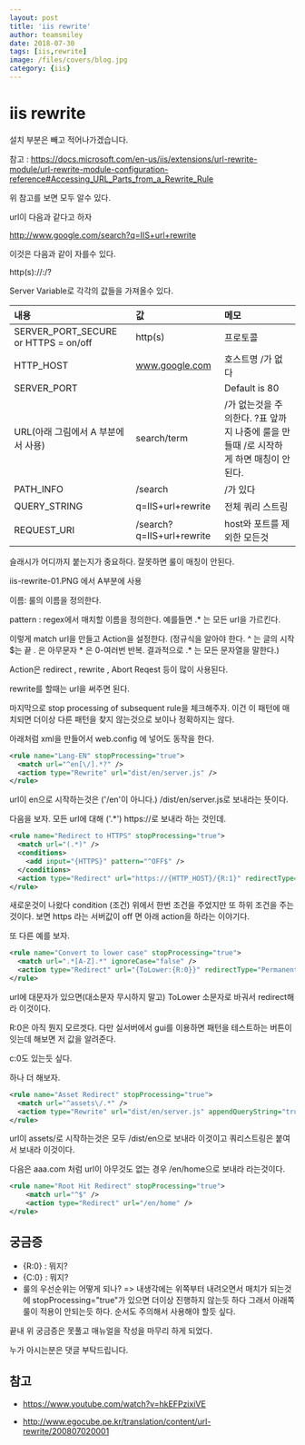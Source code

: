```yaml
---
layout: post
title: 'iis rewrite' 
author: teamsmiley
date: 2018-07-30
tags: [iis,rewrite]
image: /files/covers/blog.jpg
category: {iis}
---
```


# iis rewrite 

설치 부분은 빼고 적어나가겠습니다. 

참고 : <https://docs.microsoft.com/en-us/iis/extensions/url-rewrite-module/url-rewrite-module-configuration-reference#Accessing_URL_Parts_from_a_Rewrite_Rule>

위 참고를 보면 모두 알수 있다. 

url이 다음과 같다고 하자 

http://www.google.com/search?q=IIS+url+rewrite

이것은 다음과 같이 자를수 있다. 

http(s)://<host>:<port>/<path>?<querystring>

Server Variable로 각각의 값들을 가져올수 있다. 

| 내용   |      값      |  메모 |
|:----------|:-------------|:------|
|SERVER_PORT_SECURE or HTTPS = on/off| http(s)| 프로토콜|
|HTTP_HOST | www.google.com | 호스트명 /가 없다|
|SERVER_PORT|    |Default is 80|
|URL(아래 그림에서 A 부분에서 사용) |  search/term   | /가 없는것을 주의한다. ?표 앞까지 나중에 룰을 만들때 /로 시작하게 하면 매칭이 안된다.|
|PATH_INFO | /search | /가 있다|
|QUERY_STRING | q=IIS+url+rewrite | 전체 쿼리 스트링|
|REQUEST_URI| /search?q=IIS+url+rewrite | host와 포트를 제외한 모든것 | 


슬래시가 어디까지 붙는지가 중요하다. 잘못하면 룰이 매칭이 안된다. 

iis-rewrite-01.PNG 에서 A부분에 사용 

이름: 룰의 이름을 정의한다. 

pattern : regex에서 매치할 이름을 정의한다. 예를들면 .* 는 모든 url을 가르킨다. 

이렇게 match url을 만들고 Action을 설정한다. (정규식을 알아야 한다. ^ 는 글의 시작 $는 끝 . 은 아무문자 * 은 0-여러번 반복. 결과적으로 .* 는 모든 문자열을 말한다.)

Action은  redirect , rewrite , Abort Reqest 등이 많이 사용된다. 

rewrite를 할때는 url을 써주면 된다. 

마지막으로 stop processing of subsequent rule을 체크해주자. 이건 이 패턴에 매치되면 더이상 다른 패턴을 찾지 않는것으로 보이나 정확하지는 않다. 

아래처럼 xml을 만들어서 web.config 에 넣어도 동작을 한다. 

```xml
<rule name="Lang-EN" stopProcessing="true">
  <match url="^en[\/].*?" />
  <action type="Rewrite" url="dist/en/server.js" />
</rule>
```
url이  en으로 시작하는것은 ('/en'이 아니다.)  /dist/en/server.js로 보내라는 뜻이다. 


다음을 보자. 모든 url에 대해 ('.*') https://로 보내라 하는 것인데.

```xml
<rule name="Redirect to HTTPS" stopProcessing="true">
  <match url="(.*)" />
  <conditions>
    <add input="{HTTPS}" pattern="^OFF$" />
  </conditions>
  <action type="Redirect" url="https://{HTTP_HOST}/{R:1}" redirectType="Permanent" appendQueryString="true" />
</rule>
```
새로운것이 나왔다 condition (조건)  위에서 한번 조건을 주었지만 또 하위 조건을 주는 것이다. 보면 https 라는 서버값이 off 면 아래 action을 하라는 이야기다. 

또 다른 예를 보자. 

```xml
<rule name="Convert to lower case" stopProcessing="true">
  <match url=".*[A-Z].*" ignoreCase="false" />
  <action type="Redirect" url="{ToLower:{R:0}}" redirectType="Permanent" />
</rule>
```

url에 대문자가 있으면(대소문자 무시하지 말고) ToLower 소문자로 바궈서 redirect해라  이것이다. 

R:0은 아직 뭔지 모르겟다. 다만 실서버에서 gui를 이용하면 패턴을 테스트하는 버튼이 잇는데 해보면 저 값을 알려준다.

c:0도 있는듯 싶다. 

하나 더 해보자.

```xml
<rule name="Asset Redirect" stopProcessing="true">
  <match url="^assets\/.*" />
  <action type="Rewrite" url="dist/en/server.js" appendQueryString="true" />
</rule>
```

url이 assets/로 시작하는것은 모두 /dist/en으로 보내라 이것이고 쿼리스트링은 붙여서 보내라 이것이다. 

다음은  aaa.com 처럼 url이 아무것도 없는 경우 /en/home으로 보내라 라는것이다. 

```xml
<rule name="Root Hit Redirect" stopProcessing="true">
    <match url="^$" />
    <action type="Redirect" url="/en/home" />
</rule>
```

## 궁금증 

* {R:0} : 뭐지?
* {C:0} : 뭐지?
* 룰의 우선순위는 어떻게 되나? => 내생각에는 위쪽부터 내려오면서 매치가 되는것에 stopProcessing="true"가 있으면 더이상 진행하지 않는듯 하다 그래서 아래쪽 룰이 적용이 안되는듯 하다. 순서도 주의해서 사용해야 할듯 싶다. 

끝내 위 궁금증은 못풀고 매뉴얼을 작성을 마무리 하게 되었다.

누가 아시는분은 댓글 부탁드립니다. 

## 참고 

* <https://www.youtube.com/watch?v=hkEFPzixiVE>

* <http://www.egocube.pe.kr/translation/content/url-rewrite/200807020001>
